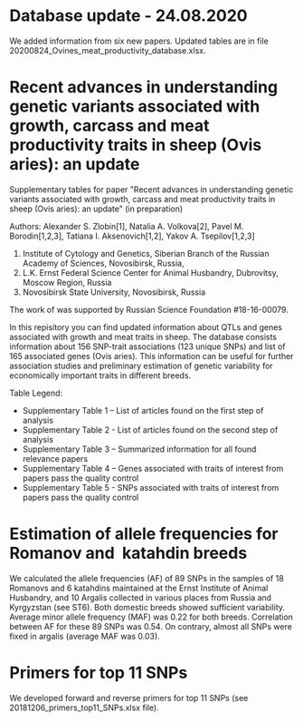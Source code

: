 # Database update - 24.08.2020
We added information from six new papers. Updated tables are in file 20200824_Ovines_meat_productivity_database.xlsx.

# Recent advances in understanding genetic variants associated with growth, carcass and meat productivity traits in sheep (Ovis aries): an update
Supplementary tables for paper "Recent advances in understanding genetic variants associated with growth, carcass and meat productivity traits in sheep (Ovis aries): an update" (in preparation)

Authors:
Alexander S. Zlobin[1], Natalia A. Volkova[2], Pavel M. Borodin[1,2,3], Tatiana I. Aksenovich[1,2], Yakov A. Tsepilov[1,2,3]

1. Institute of Cytology and Genetics, Siberian Branch of the Russian Academy of Sciences, Novosibirsk, Russia, 
2. L.K. Ernst Federal Science Center for Animal Husbandry, Dubrovitsy, Moscow Region, Russia
3. Novosibirsk State University, Novosibirsk, Russia

The work of was supported by Russian Science Foundation #18-16-00079. 


In this repisitory you can find updated information about QTLs and genes associated with growth and meat traits in sheep. 
The database consists information about 156 SNP-trait associations (123 unique SNPs) and list of 165 associated genes (Ovis aries).
This information can be useful for further association studies and preliminary estimation of genetic variability for economically important traits in different breeds. 

Table Legend:
- Supplementary Table 1 – List of articles found on the first step of analysis
- Supplementary Table 2 - List of articles found on the second step of analysis
- Supplementary Table 3 – Summarized information for all found relevance papers 
- Supplementary Table 4 – Genes associated with traits of interest from papers pass the quality control
- Supplementary Table 5 - SNPs associated with traits of interest from papers pass the quality control


# Estimation of allele frequencies for Romanov and  katahdin breeds 
We calculated the allele frequencies (AF) of 89 SNPs in the samples of 18 Romanovs and 6 katahdins maintained at the Ernst Institute of Animal Husbandry, and 10 Argalis collected in various places from Russia and Kyrgyzstan (see ST6). Both domestic breeds showed sufficient variability. Average minor allele frequency (MAF) was 0.22 for both breeds. Correlation between AF for these 89 SNPs was 0.54. On contrary, almost all SNPs were fixed in argalis (average MAF was 0.03).

# Primers for top 11 SNPs
We developed forward and reverse primers for top 11 SNPs (see 20181206_primers_top11_SNPs.xlsx file).

